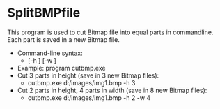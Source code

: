 # SplitBMPfile

This program is used to cut Bitmap file into equal parts in commandline. Each part is saved in a new Bitmap file.
- Command-line syntax:
   + <program> <file Bmp>  [-h <parts in height>] [-w <parts in width>] 
- Example: program cutbmp.exe
- Cut 3 parts in height (save in 3 new Bitmap files):
   + cutbmp.exe d:/images/img1.bmp -h 3
- Cut 2 parts in height, 4 parts in width (save in 8 new Bitmap files):
   + cutbmp.exe d:/images/img1.bmp -h 2 -w 4
